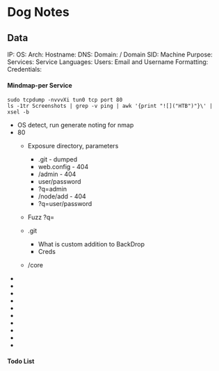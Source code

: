 # Dog Notes

## Data 

IP: 
OS:
Arch:
Hostname:
DNS:
Domain:  / Domain SID:
Machine Purpose: 
Services:
Service Languages:
Users:
Email and Username Formatting:
Credentials:



#### Mindmap-per Service

```
sudo tcpdump -nvvvXi tun0 tcp port 80
ls -1tr Screenshots | grep -v ping | awk '{print "![]("HTB")"}\' | xsel -b
```

- OS detect, run generate noting for nmap
- 80
	- Exposure directory, parameters 
		 - .git - dumped
		- web.config - 404
		- /admin - 404
		- user/password
		- ?q=admin
		- /node/add - 404
		- ?q=user/password
	- Fuzz ?q=
	- .git 
		- What is custom addition to BackDrop
		- Creds

	- /core
-
-
-
-
-
-
-
-
-
-



#### Todo List


